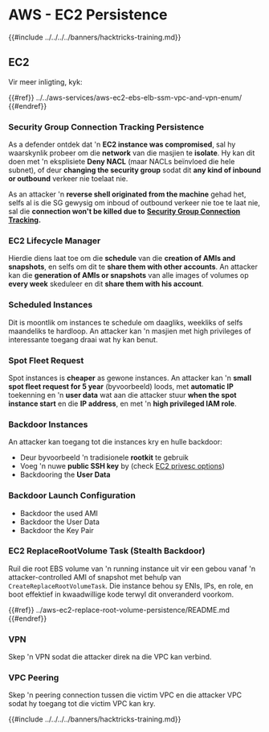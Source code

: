 # AWS - EC2 Persistence

{{#include ../../../../banners/hacktricks-training.md}}

## EC2

Vir meer inligting, kyk:

{{#ref}}
../../aws-services/aws-ec2-ebs-elb-ssm-vpc-and-vpn-enum/
{{#endref}}

### Security Group Connection Tracking Persistence

As a defender ontdek dat 'n **EC2 instance was compromised**, sal hy waarskynlik probeer om die **network** van die masjien te **isolate**. Hy kan dit doen met 'n eksplisiete **Deny NACL** (maar NACLs beïnvloed die hele subnet), of deur **changing the security group** sodat dit **any kind of inbound or outbound** verkeer nie toelaat nie.

As an attacker 'n **reverse shell originated from the machine** gehad het, selfs al is die SG gewysig om inboud of outbound verkeer nie toe te laat nie, sal die **connection won't be killed due to** [**Security Group Connection Tracking**](https://docs.aws.amazon.com/AWSEC2/latest/UserGuide/security-group-connection-tracking.html)**.**

### EC2 Lifecycle Manager

Hierdie diens laat toe om die **schedule** van die **creation of AMIs and snapshots**, en selfs om dit te **share them with other accounts**. An attacker kan die **generation of AMIs or snapshots** van alle images of volumes op **every week** skeduleer en dit **share them with his account**.

### Scheduled Instances

Dit is moontlik om instances te schedule om daagliks, weekliks of selfs maandeliks te hardloop. An attacker kan 'n masjien met high privileges of interessante toegang draai wat hy kan benut.

### Spot Fleet Request

Spot instances is **cheaper** as gewone instances. An attacker kan 'n **small spot fleet request for 5 year** (byvoorbeeld) loods, met **automatic IP** toekenning en 'n **user data** wat aan die attacker stuur **when the spot instance start** en die **IP address**, en met 'n **high privileged IAM role**.

### Backdoor Instances

An attacker kan toegang tot die instances kry en hulle backdoor:

- Deur byvoorbeeld 'n tradisionele **rootkit** te gebruik
- Voeg 'n nuwe **public SSH key** by (check [EC2 privesc options](../../aws-privilege-escalation/aws-ec2-privesc/README.md))
- Backdooring the **User Data**

### **Backdoor Launch Configuration**

- Backdoor the used AMI
- Backdoor the User Data
- Backdoor the Key Pair

### EC2 ReplaceRootVolume Task (Stealth Backdoor)

Ruil die root EBS volume van 'n running instance uit vir een gebou vanaf 'n attacker-controlled AMI of snapshot met behulp van `CreateReplaceRootVolumeTask`. Die instance behou sy ENIs, IPs, en role, en boot effektief in kwaadwillige kode terwyl dit onveranderd voorkom.

{{#ref}}
../aws-ec2-replace-root-volume-persistence/README.md
{{#endref}}

### VPN

Skep 'n VPN sodat die attacker direk na die VPC kan verbind.

### VPC Peering

Skep 'n peering connection tussen die victim VPC en die attacker VPC sodat hy toegang tot die victim VPC kan kry.

{{#include ../../../../banners/hacktricks-training.md}}
